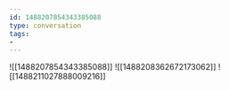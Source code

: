 ```yaml
---
id: 1488207854343385088
type: conversation
tags:
- 
---
```

![[1488207854343385088]]
![[1488208362672173062]]
![[1488211027888009216]]

